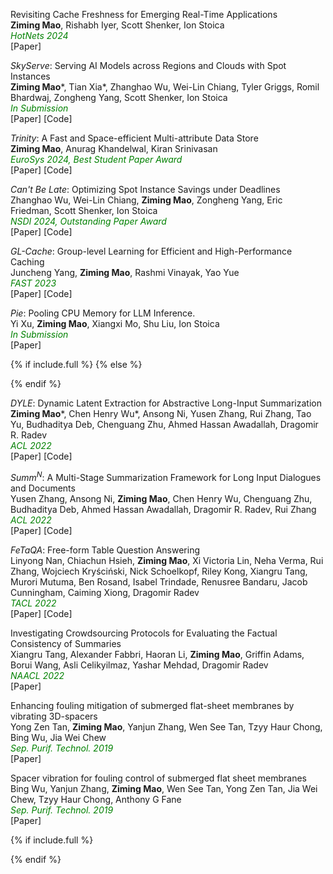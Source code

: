 
Revisiting Cache Freshness for Emerging Real-Time Applications\
**Ziming Mao**, Rishabh Iyer, Scott Shenker, Ion Stoica\
<span style="color:green; font-style:italic">HotNets 2024</span>\
[<a style="text-decoration:none" href="https://rishabh246.github.io/files/freshness.pdf" target="_blank">Paper</a>]

*SkyServe*: Serving AI Models across Regions and Clouds with Spot Instances\
**Ziming Mao**\*, Tian Xia\*, Zhanghao Wu, Wei-Lin Chiang, Tyler Griggs, Romil Bhardwaj, Zongheng Yang, Scott Shenker, Ion Stoica\
<span style="color:green; font-style:italic">In Submission</span>\
[<a style="text-decoration:none" href="https://arxiv.org/pdf/2411.01438" target="_blank">Paper</a>] [<a style="text-decoration:none" href="https://github.com/skypilot-org/skypilot" target="_blank">Code</a>]

*Trinity*: A Fast and Space-efficient Multi-attribute Data Store\
**Ziming Mao**, Anurag Khandelwal, Kiran Srinivasan\
<span style="color:green; font-style:italic">EuroSys 2024, Best Student Paper Award</span>\
[<a style="text-decoration:none" href="https://dl.acm.org/doi/pdf/10.1145/3627703.3650072" target="_blank">Paper</a>] [<a style="text-decoration:none" href="https://github.com/Trinity-data-store/Trinity" target="_blank">Code</a>]

*Can't Be Late*: Optimizing Spot Instance Savings under Deadlines\
Zhanghao Wu, Wei-Lin Chiang, **Ziming Mao**, Zongheng Yang, Eric Friedman, Scott Shenker, Ion Stoica\
<span style="color:green; font-style:italic">NSDI 2024, Outstanding Paper Award</span>\
[<a style="text-decoration:none" href="https://www.usenix.org/system/files/nsdi24-wu-zhanghao.pdf" target="_blank">Paper</a>] [<a style="text-decoration:none" href="https://github.com/skypilot-org/spot-traces" target="_blank">Code</a>]

*GL-Cache*: Group-level Learning for Efficient and High-Performance Caching\
Juncheng Yang, **Ziming Mao**, Rashmi Vinayak, Yao Yue\
<span style="color:green; font-style:italic">FAST 2023</span>\
[<a style="text-decoration:none" href="https://www.usenix.org/conference/fast23/presentation/yang-juncheng" target="_blank">Paper</a>] [<a style="text-decoration:none" href="https://github.com/Thesys-lab/fast23-GLCache" target="_blank">Code</a>]

<!-- *Ray Data*: Unlocking Heterogeneous Execution with the Streaming Batch Model.\
Frank Sifei Luan, **Ziming Mao**, Ron Yifeng Wang, Charlotte Lin, Amog Kamsetty, Hao Chen, Cheng Su, Balaji Veeramani, Scott Lee, SangBin Cho, Eric Liang, Ion Stoica, Stephanie Wang\
<span style="color:green; font-style:italic">In Submission</span> -->

*Pie*: Pooling CPU Memory for LLM Inference.\
Yi Xu, **Ziming Mao**, Xiangxi Mo, Shu Liu, Ion Stoica\
<span style="color:green; font-style:italic">In Submission</span>\
[<a style="text-decoration:none" href="https://arxiv.org/pdf/2411.09317" target="_blank">Paper</a>]

<!-- *Spirit*: Fairness for Interdependent Cache and Bandwidth Resources\
Seung-seob Lee, Jachym Putta, **Ziming Mao**, Anurag Khandelwal.\
<span style="color:green; font-style:italic">In Submission</span> --> 

{% if include.full %}
{% else %}


{% endif %}

_DYLE_: Dynamic Latent Extraction for Abstractive Long-Input Summarization\
**Ziming Mao**\*, Chen Henry Wu\*, Ansong Ni, Yusen Zhang, Rui Zhang, Tao Yu, Budhaditya Deb, Chenguang Zhu, Ahmed Hassan Awadallah, Dragomir R. Radev\
<span style="color:green; font-style:italic">ACL 2022</span>\
[<a style="text-decoration:none" href="https://aclanthology.org/2022.acl-long.118/" target="_blank">Paper</a>] [<a style="text-decoration:none" href="https://github.com/Yale-LILY/DYLE" target="_blank">Code</a>]

_Summ<sup>N</sup>_: A Multi-Stage Summarization Framework for Long Input Dialogues and Documents\
Yusen Zhang, Ansong Ni, **Ziming Mao**, Chen Henry Wu, Chenguang Zhu, Budhaditya Deb, Ahmed Hassan Awadallah, Dragomir R. Radev, Rui Zhang\
<span style="color:green; font-style:italic">ACL 2022</span>\
[<a style="text-decoration:none" href="https://aclanthology.org/2022.acl-long.112/" target="_blank">Paper</a>] [<a style="text-decoration:none" href="https://github.com/psunlpgroup/Summ-N" target="_blank">Code</a>]

_FeTaQA_: Free-form Table Question Answering\
Linyong Nan, Chiachun Hsieh, **Ziming Mao**, Xi Victoria Lin, Neha Verma, Rui Zhang, Wojciech Kryściński, Nick Schoelkopf, Riley Kong, Xiangru Tang, Murori Mutuma, Ben Rosand, Isabel Trindade, Renusree Bandaru, Jacob Cunningham, Caiming Xiong, Dragomir Radev\
<span style="color:green; font-style:italic">TACL 2022</span>\
[<a style="text-decoration:none" href="https://aclanthology.org/2022.tacl-1.3/" target="_blank">Paper</a>] [<a style="text-decoration:none" href="https://github.com/Yale-LILY/FeTaQA" target="_blank">Code</a>]

Investigating Crowdsourcing Protocols for Evaluating the Factual Consistency of Summaries\
Xiangru Tang, Alexander Fabbri, Haoran Li, **Ziming Mao**, Griffin Adams, Borui Wang, Asli Celikyilmaz, Yashar Mehdad, Dragomir Radev\
<span style="color:green; font-style:italic">NAACL 2022</span>\
[<a style="text-decoration:none" href="https://aclanthology.org/2022.naacl-main.417/" target="_blank">Paper</a>]

Enhancing fouling mitigation of submerged flat-sheet membranes by vibrating 3D-spacers\
Yong Zen Tan, **Ziming Mao**, Yanjun Zhang, Wen See Tan, Tzyy Haur Chong, Bing Wu, Jia Wei Chew\
<span style="color:green; font-style:italic">Sep. Purif. Technol. 2019</span>\
[<a style="text-decoration:none" href="https://www.sciencedirect.com/science/article/pii/S1383586618333240" target="_blank">Paper</a>]

Spacer vibration for fouling control of submerged flat sheet membranes\
Bing Wu, Yanjun Zhang, **Ziming Mao**, Wen See Tan, Yong Zen Tan, Jia Wei Chew, Tzyy Haur Chong, Anthony G Fane\
<span style="color:green; font-style:italic">Sep. Purif. Technol. 2019</span>\
[<a style="text-decoration:none" href="https://www.sciencedirect.com/science/article/pii/S1383586618319968" target="_blank">Paper</a>]

{% if include.full %}



{% endif %}